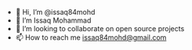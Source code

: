 - 👋 Hi, I’m @issaq84mohd
- 👀 I’m Issaq Mohammad
- 💞️ I’m looking to collaborate on open source projects
- 📫 How to reach me issaq84mohd@gmail.com

<!---
issaq84mohd/issaq84mohd is a ✨ special ✨ repository because its `README.md` (this file) appears on your GitHub profile.
You can click the Preview link to take a look at your changes.
--->
